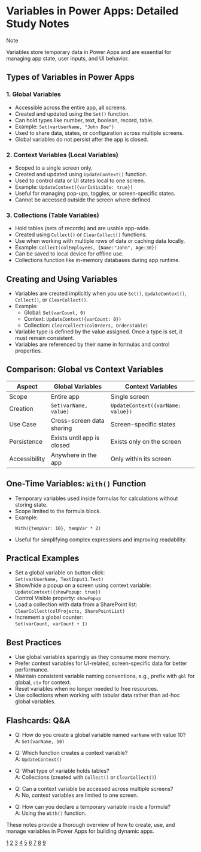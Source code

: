 # Variables in Power Apps: Detailed Study Notes

> [!NOTE]  
> Variables store temporary data in Power Apps and are essential for managing app state, user inputs, and UI behavior.

## Types of Variables in Power Apps

### 1. Global Variables
- Accessible across the entire app, all screens.
- Created and updated using the `Set()` function.
- Can hold types like number, text, boolean, record, table.
- Example: `Set(varUserName, "John Doe")`
- Used to share data, states, or configuration across multiple screens.
- Global variables do not persist after the app is closed.

### 2. Context Variables (Local Variables)
- Scoped to a single screen only.
- Created and updated using `UpdateContext()` function.
- Used to control data or UI states local to one screen.
- Example: `UpdateContext({varIsVisible: true})`
- Useful for managing pop-ups, toggles, or screen-specific states.
- Cannot be accessed outside the screen where defined.

### 3. Collections (Table Variables)
- Hold tables (sets of records) and are usable app-wide.
- Created using `Collect()` or `ClearCollect()` functions.
- Use when working with multiple rows of data or caching data locally.
- Example: `Collect(colEmployees, {Name:"John", Age:30})`
- Can be saved to local device for offline use.
- Collections function like in-memory databases during app runtime.

## Creating and Using Variables

- Variables are created implicitly when you use `Set()`, `UpdateContext()`, `Collect()`, or `ClearCollect()`.
- Example:  
  - Global: `Set(varCount, 0)`  
  - Context: `UpdateContext({varCount: 0})`  
  - Collection: `ClearCollect(colOrders, OrdersTable)`
- Variable type is defined by the value assigned. Once a type is set, it must remain consistent.
- Variables are referenced by their name in formulas and control properties.

## Comparison: Global vs Context Variables

| Aspect           | Global Variables                  | Context Variables                  |
|------------------|---------------------------------|----------------------------------|
| Scope            | Entire app                      | Single screen                    |
| Creation         | `Set(varName, value)`            | `UpdateContext({varName: value})`|
| Use Case         | Cross-screen data sharing       | Screen-specific states           |
| Persistence      | Exists until app is closed       | Exists only on the screen        |
| Accessibility    | Anywhere in the app              | Only within its screen           |

## One-Time Variables: `With()` Function

- Temporary variables used inside formulas for calculations without storing state.
- Scope limited to the formula block.
- Example:  
  ```
  With({tempVar: 10}, tempVar * 2)
  ```
- Useful for simplifying complex expressions and improving readability.

## Practical Examples

- Set a global variable on button click:  
  `Set(varUserName, TextInput1.Text)`
- Show/hide a popup on a screen using context variable:  
  `UpdateContext({showPopup: true})`  
  Control Visible property: `showPopup`
- Load a collection with data from a SharePoint list:  
  `ClearCollect(colProjects, SharePointList)`
- Increment a global counter:  
  `Set(varCount, varCount + 1)`

## Best Practices

- Use global variables sparingly as they consume more memory.
- Prefer context variables for UI-related, screen-specific data for better performance.
- Maintain consistent variable naming conventions, e.g., prefix with `gbl` for global, `ctx` for context.
- Reset variables when no longer needed to free resources.
- Use collections when working with tabular data rather than ad-hoc global variables.

## Flashcards: Q&A

- Q: How do you create a global variable named `varName` with value 10?  
  A: `Set(varName, 10)`

- Q: Which function creates a context variable?  
  A: `UpdateContext()`

- Q: What type of variable holds tables?  
  A: Collections (created with `Collect()` or `ClearCollect()`)

- Q: Can a context variable be accessed across multiple screens?  
  A: No, context variables are limited to one screen.

- Q: How can you declare a temporary variable inside a formula?  
  A: Using the `With()` function.


These notes provide a thorough overview of how to create, use, and manage variables in Power Apps for building dynamic apps.

[1](https://learn.microsoft.com/en-us/power-apps/maker/canvas-apps/working-with-variables)
[2](https://www.powerapps911.com/post/the-different-types-of-power-apps-variables)
[3](https://www.youtube.com/watch?v=AfuG4mLPaJw)
[4](https://www.c-sharpcorner.com/article/local-and-global-variables-in-power-apps/)
[5](https://mindmajix.com/powerapps-variables)
[6](https://www.linkedin.com/pulse/power-platform-beginners-guide-using-collections-essandoh-crudf)
[7](https://www.matthewdevaney.com/power-apps-coding-standards-for-canvas-apps/power-apps-standards-variable-types/)
[8](https://www.c-sharpcorner.com/article/variables-in-powerapps/)
[9](https://learn.microsoft.com/en-us/power-platform/power-fx/data-types)
